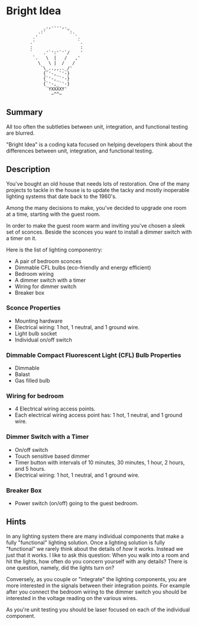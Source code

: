 # Bright Idea #

                  _.,----,._
                .:'        `:.
              .'              `.
             .'                `.
             :                  :
             `    .'`':'`'`/    '
              `.   \  |   /   ,'
                \   \ |  /   /
                 `\_..,,.._/'
                  {`'-,_`'-}
                  {`'-,_`'-}
                  {`'-,_`'-}
                   `YXXXXY'
                     ~^^~

## Summary ##

All too often the subtleties between unit, integration, and functional testing
are blurred.

"Bright Idea" is a coding kata focused on helping developers think about
the differences between unit, integration, and functional testing.

## Description ##

You've bought an old house that needs lots of restoration. One of the many
projects to tackle in the house is to update the tacky and mostly inoperable
lighting systems that date back to the 1960's.

Among the many decisions to make, you've decided to upgrade one room at a time, starting with
the guest room.

In order to make the guest room warm and inviting you've chosen a sleek set of
sconces. Beside the sconces you want to install a dimmer switch with a timer on it.

Here is the list of lighting componentry:

* A pair of bedroom sconces
* Dimmable CFL bulbs (eco-friendly and energy efficient)
* Bedroom wiring
* A dimmer switch with a timer
* Wiring for dimmer switch
* Breaker box

### Sconce Properties ###

* Mounting hardware
* Electrical wiring: 1 hot, 1 neutral, and 1 ground wire.
* Light bulb socket
* Individual on/off switch

### Dimmable Compact Fluorescent Light (CFL) Bulb Properties ###

* Dimmable
* Balast
* Gas filled bulb

### Wiring for bedroom ###

* 4 Electrical wiring access points.
* Each electrical wiring access point has: 1 hot, 1 neutral, and 1 ground wire.

### Dimmer Switch with a Timer ###

* On/off switch
* Touch sensitive based dimmer
* Timer button with intervals of 10 minutes, 30 minutes, 1 hour, 2 hours, and 5 hours.
* Electrical wiring: 1 hot, 1 neutral, and 1 ground wire.

### Breaker Box ###

* Power switch (on/off) going to the guest bedroom.

## Hints ##

In any lighting system there are many individual components that make a fully "functional" lighting solution.
Once a lighting solution is fully "functional" we rarely think about the details of _how_ it works. Instead we just that
it works. I like to ask this question: When you walk into a room and hit the lights, how often
do you concern yourself with any details? There is one question, namely, did the lights turn on?

Conversely, as you couple or "integrate" the lighting components, you are more interested
in the signals between their integration points. For example after you connect the bedroom wiring to the dimmer switch
you should be interested in the voltage reading on the various wires.

As you're unit testing you should be laser focused on each of the individual component.